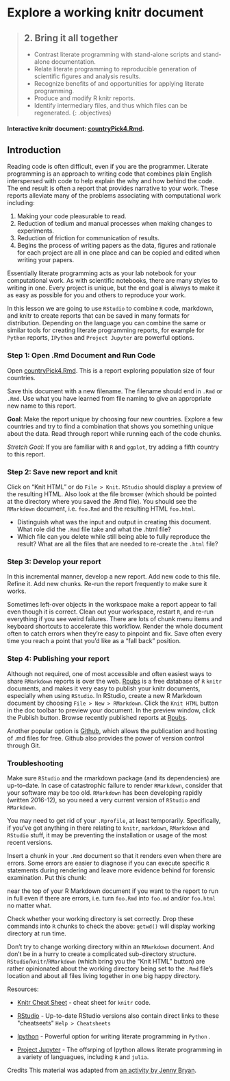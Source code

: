 # Explore a working knitr document
> ## 2.  Bring it all together
> - Contrast literate programming with stand-alone scripts and stand-alone documentation.
> - Relate literate programming to reproducible generation of scientific figures and analysis results.
> - Recognize benefits of and opportunities for applying literate programming.
> - Produce and modify R knitr reports.
> - Identify intermediary files, and thus which files can be regenerated.
{: .objectives}

#### Interactive knitr document: [countryPick4.Rmd](https://github.com/datacarpentry/rr-literate-programming/blob/gh-pages/files/lit-prog/countryPick4.Rmd).

## Introduction

Reading code is often difficult, even if you are the programmer. Literate programming is an approach to writing code that combines plain English interspersed with code to help explain the why and how behind the code. The end result is often a report that provides narrative to your work. These reports alleviate many of the problems associating with computational work including:

  1. Making your code pleasurable to read.
  1. Reduction of tedium and manual processes when making changes to experiments.
  1. Reduction of friction for communication of results.
  1. Begins the process of writing papers as the data, figures and rationale for each project are all in one place and can be copied and edited when writing your papers.

Essentially literate programming acts as your lab notebook for your computational work. As with scientific notebooks, there are many styles to writing in one. Every project is unique, but the end goal is always to make it as easy as possible for you and others to reproduce your work.

In this lesson we are going to use `RStudio` to combine `R` code, markdown, and knitr to create reports that can be saved in many formats for distribution. Depending on the language you can combine the same or similar tools for creating literate programming reports, for example for `Python` reports, `IPython` and `Project Jupyter` are powerful options.

### Step 1: Open .Rmd Document and Run Code

Open [countryPick4.Rmd](https://github.com/datacarpentry/rr-literate-programming/blob/gh-pages/files/lit-prog/countryPick4.Rmd). This is a report exploring population size of four countries.

Save this document with a new filename. The filename should end in `.Rmd` or `.Rmd`. Use what you have learned from file naming to give an appropriate new name to this report.

**Goal**: Make the report unique by choosing four new countries. Explore a few countries and try to find a combination that shows you something unique about the data. Read through report while running each of the code chunks.

*Stretch Goal*: If you are familiar with `R` and `ggplot`, try adding a fifth country to this report.


### Step 2: Save new report and knit

Click on “Knit HTML” or do `File > Knit`. `RStudio` should display a preview of the resulting HTML. Also look at the file browser (which should be pointed at the directory where you saved the .Rmd file). You should see the `RMarkdown` document, i.e. `foo.Rmd` and the resulting HTML `foo.html`.

- Distinguish what was the input and output in creating this document. What role did the `.Rmd` file take and what the .html file?
- Which file can you delete while still being able to fully reproduce the result? What are all the files that are needed to re-create the `.html` file?

### Step 3: Develop your report

In this incremental manner, develop a new report. Add new code to this file. Refine it. Add new chunks. Re-run the report frequently to make sure it works.

Sometimes left-over objects in the workspace make a report appear to fail even though it is correct. Clean out your workspace, restart `R`, and re-run everything if you see weird failures. There are lots of chunk menu items and keyboard shortcuts to accelerate this workflow. Render the whole document often to catch errors when they’re easy to pinpoint and fix. Save often every time you reach a point that you’d like as a “fall back” position.

### Step 4: Publishing your report

Although not required, one of most accessible and often easiest ways to share `RMarkdown` reports is over the web. [Rpubs](http://rpubs.com/) is a free database of `R` `knitr` documents, and makes it very easy to publish your knitr documents, especially when using `RStudio`. In RStudio, create a new R Markdown document by choosing `File > New > RMarkdown`. Click the `Knit HTML` button in the doc toolbar to preview your document. In the preview window, click the Publish button. Browse recently published reports at [Rpubs](http://rpubs.com/).

Another popular option is [Github](http://github.com/), which allows the publication and hosting of .md files for free. Github also provides the power of version control through Git.

### Troubleshooting

Make sure `RStudio` and the rmarkdown package (and its dependencies) are up-to-date. In case of catastrophic failure to render `RMarkdown`, consider that your software may be too old. `RMarkdown` has been developing rapidly (written 2016-12), so you need a very current version of `RStudio` and `RMarkdown`.

You may need to get rid of your `.Rprofile`, at least temporarily. Specifically, if you’ve got anything in there relating to `knitr`, `markdown`, `RMarkdown` and `RStudio` stuff, it may be preventing the installation or usage of the most recent versions.

Insert a chunk in your `.Rmd` document so that it renders even when there are errors. Some errors are easier to diagnose if you can execute specific `R` statements during rendering and leave more evidence behind for forensic examination. Put this chunk:


near the top of your R Markdown document if you want to the report to run in full even if there are errors, i.e. turn `foo.Rmd` into `foo.md` and/or `foo.html` no matter what.

Check whether your working directory is set correctly. Drop these commands into `R` chunks to check the above: `getwd()` will display working directory at run time.

Don’t try to change working directory within an `RMarkdown` document. And don’t be in a hurry to create a complicated sub-directory structure. `RStudio`/`knitr`/`RMarkdown` (which bring you the “Knit HTML” button) are rather opinionated about the working directory being set to the `.Rmd` file’s location and about all files living together in one big happy directory.

Resources:

- [Knitr Cheat Sheet](http://cran.r-project.org/web/packages/knitr/vignettes/knitr-refcard.pdf) - cheat sheet for `knitr` code.

- [RStudio](https://www.rstudio.com/resources/cheatsheets/) - Up-to-date RStudio versions also contain direct links to these "cheatseets" `Help > Cheatsheets`

- [Ipython](http://ipython.org/notebook.html) - Powerful option for writing literate programming in `Python` .

- [Project Jupyter](http://jupyter.org/) - The offsrping of Ipython allows literate programming in a variety of languagues, including `R` and `julia`.

Credits
This material was adapted from [an activity by Jenny Bryan](http://stat545-ubc.github.io/block007_first-use-rmarkdown.html).
